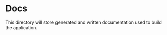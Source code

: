 # Docs

This directory will store generated and written documentation used to build the application.
